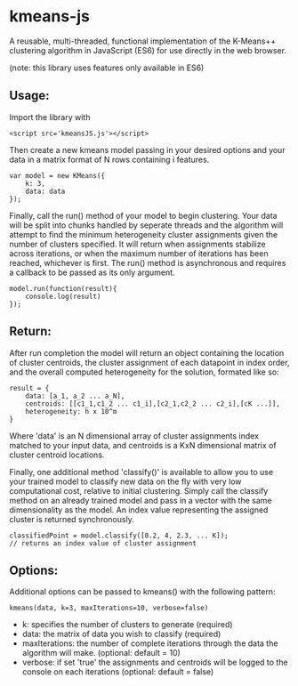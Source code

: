 # kmeans-js
A reusable, multi-threaded, functional implementation of the K-Means++ clustering algorithm in JavaScript (ES6) for use directly in the web browser. 

(note: this library uses features only available in ES6)

## Usage:
Import the library with
~~~~
<script src='kmeansJS.js'></script>
~~~~
Then create a new kmeans model passing in your desired options and your data in a matrix format of N rows containing i features.
~~~~
var model = new KMeans({
    k: 3,
    data: data
});
~~~~
Finally, call the run() method of your model to begin clustering. Your data will be split into chunks handled by seperate threads and the algorithm will attempt to find the minimum heterogeneity cluster assignments given the number of clusters specified. It will return when assignments stabilize across iterations, or when the maximum number of iterations has been reached, whichever is first.
The run() method is asynchronous and requires a callback to be passed as its only argument.
~~~~
model.run(function(result){
    console.log(result)
});
~~~~
## Return:
After run completion the model will return an object containing the location of cluster centroids, the cluster assignment of each datapoint in index order, and the overall computed heterogeneity for the solution, formated like so:
~~~~
result = {
    data: [a_1, a_2 ... a_N],
    centroids: [[c1_1,c1_2 ... c1_i],[c2_1,c2_2 ... c2_i],[cK ...]],
    heterogeneity: h x 10^m
}
~~~~
Where 'data' is an N dimensional array of cluster assignments index matched to your input data, and centroids is a KxN dimensional matrix of cluster centroid locations.

Finally, one additional method 'classify()' is available to allow you to use your trained model to classify new data on the fly with very low computational cost, relative to initial clustering. Simply call the classify method on an already trained model and pass in a vector with the same dimensionality as the model. An index value representing the assigned cluster is returned synchronously.
~~~~
classifiedPoint = model.classify([0.2, 4, 2.3, ... K]);
// returns an index value of cluster assignment
~~~~

## Options:
Additional options can be passed to kmeans() with the following pattern:
~~~~
kmeans(data, k=3, maxIterations=10, verbose=false)
~~~~
* k: specifies the number of clusters to generate (required)
* data: the matrix of data you wish to classify (required)
* maxIterations: the number of complete iterations through the data the algorithm will make. (optional: default = 10)
* verbose: if set 'true' the assignments and centroids will be logged to the console on each iterations (optional: default = false)
